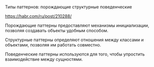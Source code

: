 Типы паттернов:
порождающие
структурные
поведенческие

https://habr.com/ru/post/210288/

Порождающие паттерны предоставляют механизмы инициализации, позволяя создавать объекты удобным способом.

Структурные паттерны определяют отношения между классами и объектами, позволяя им работать совместно.

Поведенческие паттерны используются для того, чтобы упростить взаимодействие между сущностями.
